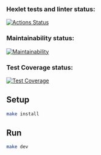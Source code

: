 ### Hexlet tests and linter status:
[![Actions Status](https://github.com/ZoricmaTs/frontend-project-lvl3/workflows/hexlet-check/badge.svg)](https://github.com/ZoricmaTs/frontend-project-lvl3/actions)

### Maintainability status:
[![Maintainability](https://api.codeclimate.com/v1/badges/8dfda341ecd0a1b4e162/maintainability)](https://codeclimate.com/github/ZoricmaTs/frontend-project-lvl3/maintainability)

### Test Coverage status:
[![Test Coverage](https://api.codeclimate.com/v1/badges/8dfda341ecd0a1b4e162/test_coverage)](https://codeclimate.com/github/ZoricmaTs/frontend-project-lvl3/test_coverage)

## Setup
```sh
make install
```

## Run

```sh
make dev
```
